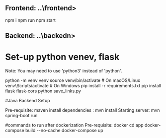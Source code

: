 ## Frontend: ..\frontend>
npm i
npm run
npm start

## Backend: ..\backedn>


# Set-up python venev, flask

Note: You may need to use 'python3' instead of 'python'.

python -m venv venv
source venv/bin/activate  # On macOS/Linux
venv\Scripts\activate  # On Windows
pip install -r requirements.txt
pip install flask flask-cors
python save_links.py


#Java Backend Setup

Pre-requisite: maven
install dependencies : mvn install
Starting server: mvn spring-boot:run

#commands to run after dockerization 
Pre-requisite: docker
cd app
docker-compose build --no-cache
docker-compose up
